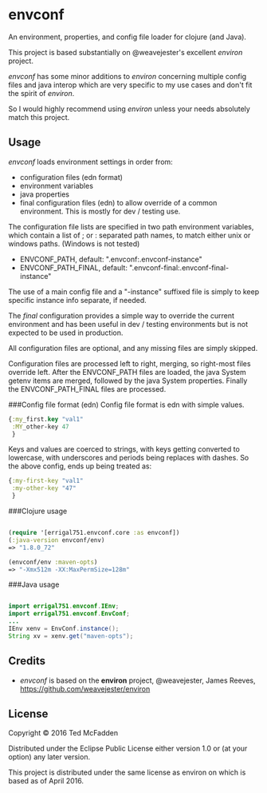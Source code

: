 # envconf

An environment, properties, and config file loader for clojure (and Java).

This project is based substantially on @weavejester's excellent *environ* project.

*envconf* has some minor additions to *environ* concerning multiple config files and java interop which are very specific to my use cases and don't fit the spirit of *environ*.

So I would highly recommend using *environ* unless your needs absolutely match this project.

## Usage

*envconf* loads environment settings in order from:

- configuration files  (edn format)
- environment variables
- java properties
- final configuration files (edn) to allow override of a common environment. This is mostly for dev / testing use.

The configuration file lists are specified in two path environment variables, which contain a list of ; or : separated path names,
to match either unix or windows paths. (Windows is not tested)

- ENVCONF_PATH,  default: ".envconf:.envconf-instance"
- ENVCONF_PATH_FINAL, default: ".envconf-final:.envconf-final-instance"

The use of a main config file and a "-instance" suffixed file is simply to keep specific instance info separate, if needed.

The *final* configuration provides a simple way to override the current environment
and has been useful in dev / testing environments but is not expected to be used in production.

All configuration files are optional, and any missing files are simply skipped.

Configuration files are processed left to right, merging, so right-most files override left. After the ENVCONF_PATH files are loaded,
the java System getenv items are merged, followed by the java System properties. Finally the ENVCONF_PATH_FINAL files are processed.

###Config file format (edn)
Config file format is edn with simple values.

```clojure
{:my_first.key "val1"
 :MY_other-key 47
 }
 ```

 Keys and values are coerced to strings, with keys getting converted to lowercase, with underscores and periods being replaces with dashes.
 So the above config, ends up being treated as:


```clojure
{:my-first-key "val1"
 :my-other-key "47"
 }
  ```

###Clojure usage

```clojure

(require '[errigal751.envconf.core :as envconf])
(:java-version envconf/env)
=> "1.8.0_72"

(envconf/env :maven-opts)
=> "-Xmx512m -XX:MaxPermSize=128m"

```

###Java usage

```java

import errigal751.envconf.IEnv;
import errigal751.envconf.EnvConf;
...
IEnv xenv = EnvConf.instance();
String xv = xenv.get("maven-opts");

```


## Credits

- *envconf* is based on the **environ** project, @weavejester, James Reeves, https://github.com/weavejester/environ


## License

Copyright © 2016 Ted McFadden

Distributed under the Eclipse Public License either version 1.0 or (at your option) any later version.

This project is distributed under the same license as environ on which is based as of April 2016.

